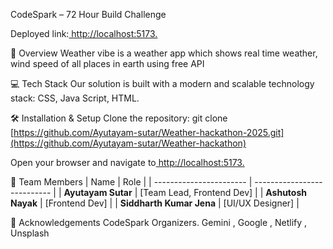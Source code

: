 CodeSpark – 72 Hour Build Challenge

Deployed link:[ http://localhost:5173.](https://weathervibe-forecast.netlify.app/weather)


📖 Overview
Weather vibe is a weather app which shows real time weather, wind speed of all places in earth using free API

💻 Tech Stack
Our solution is built with a modern and scalable technology stack:
 CSS, Java Script, HTML.
 
 
🛠️ Installation & Setup
Clone the repository:
git clone [https://github.com/Ayutayam-sutar/Weather-hackathon-2025.git](https://github.com/Ayutayam-sutar/Weather-hackathon)

Open your browser and navigate to[ http://localhost:5173.](https://weathervibe-forecast.netlify.app/)

👥 Team Members
| Name                     | Role                        |
| -----------------------  | --------------------------- |
| **Ayutayam Sutar**       | [Team Lead, Frontend Dev]   |
| **Ashutosh Nayak**       | [Frontend Dev]               |
| **Siddharth Kumar Jena** | [UI/UX Designer]            |


🙏 Acknowledgements
CodeSpark Organizers.
Gemini , Google , Netlify , Unsplash
